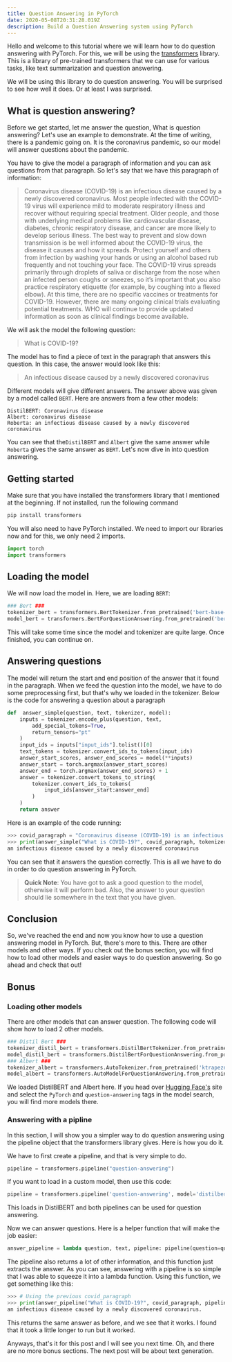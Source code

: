 ```yaml
---
title: Question Answering in PyTorch
date: 2020-05-08T20:31:28.019Z
description: Build a Question Answering system using PyTorch
---
```

Hello and welcome to this tutorial where we will learn how to do question answering with PyTorch. For this, we will be using the [transformers](http://transformer.huggingface.co/) library. This is a library of pre-trained transformers that we can use for various tasks, like text summarization and question answering.

We will be using this library to do question answering. You will be surprised to see how well it does. Or at least I was surprised.

## What is question answering?

Before we get started, let me answer the question, What is question answering? Let's use an example to demonstrate. At the time of writing, there is a pandemic going on. It is the coronavirus pandemic, so our model will answer questions about the pandemic.

You have to give the model a paragraph of information and you can ask questions from that paragraph. So let's say that we have this paragraph of information:

> Coronavirus disease (COVID-19) is an infectious disease caused by a newly discovered coronavirus. Most people infected with the COVID-19 virus will experience mild to moderate respiratory illness and recover without requiring special treatment. Older people, and those with underlying medical problems like cardiovascular disease, diabetes, chronic respiratory disease, and cancer are more likely to develop serious illness. The best way to prevent and slow down transmission is be well informed about the COVID-19 virus, the disease it causes and how it spreads. Protect yourself and others from infection by washing your hands or using an alcohol based rub frequently and not touching your face. The COVID-19 virus spreads primarily through droplets of saliva or discharge from the nose when an infected person coughs or sneezes, so it’s important that you also practice respiratory etiquette (for example, by coughing into a flexed elbow). At this time, there are no specific vaccines or treatments for COVID-19. However, there are many ongoing clinical trials evaluating potential treatments. WHO will continue to provide updated information as soon as clinical findings become available.

We will ask the model the following question:

> What is COVID-19?

The model has to find a piece of text in the paragraph that answers this question. In this case, the answer would look like this:

> An infectious disease caused by a newly discovered coronavirus

Different models will give different answers. The answer above was given by a model called `BERT`. Here are answers from a few other models:

```
DistilBERT: Coronavirus disease 
Albert: coronavirus disease 
Roberta: an infectious disease caused by a newly discovered coronavirus
```

You can see that the`DistilBERT` and `Albert` give the same answer while `Roberta` gives the same answer as `BERT`.  Let's now dive in into question answering.

## Getting started

Make sure that you have installed the transformers library that I mentioned at the beginning. If not installed, run the following command

```sh
pip install transformers
```

You will also need to have PyTorch installed. We need to import our libraries now and for this, we only need 2 imports.

```python
import torch
import transformers
```

## Loading the model

We will now load the model in. Here, we are loading `BERT`:

```python
### Bert ###
tokenizer_bert = transformers.BertTokenizer.from_pretrained('bert-base-uncased')
model_bert = transformers.BertForQuestionAnswering.from_pretrained('bert-large-uncased-whole-word-masking-finetuned-squad')
```

This will take some time since the model and tokenizer are quite large. Once finished, you can continue on.

## Answering questions

The model will return the start and end position of the answer that it found in the paragraph. When we feed the question into the model, we have to do some preprocessing first, but that's why we loaded in the tokenizer. Below is the code for answering a question about a paragraph

```python
def  answer_simple(question, text, tokenizer, model):
	inputs = tokenizer.encode_plus(question, text, 
		add_special_tokens=True, 
		return_tensors="pt"
	)
	input_ids = inputs["input_ids"].tolist()[0]
	text_tokens = tokenizer.convert_ids_to_tokens(input_ids)
	answer_start_scores, answer_end_scores = model(**inputs)
	answer_start = torch.argmax(answer_start_scores)
	answer_end = torch.argmax(answer_end_scores) + 1
	answer = tokenizer.convert_tokens_to_string(
		tokenizer.convert_ids_to_tokens(
			input_ids[answer_start:answer_end]
		)
	)
	return answer
```

Here is an example of the code running:

```python
>>> covid_paragraph = "Coronavirus disease (COVID-19) is an infectious disease caused by a newly discovered coronavirus. Most people infected with the COVID-19 virus will experience mild to moderate respiratory illness and recover without requiring special treatment. Older people, and those with underlying medical problems like cardiovascular disease, diabetes, chronic respiratory disease, and cancer are more likely to develop serious illness. The best way to prevent and slow down transmission is be well informed about the COVID-19 virus, the disease it causes and how it spreads. Protect yourself and others from infection by washing your hands or using an alcohol based rub frequently and not touching your face. The COVID-19 virus spreads primarily through droplets of saliva or discharge from the nose when an infected person coughs or sneezes, so it’s important that you also practice respiratory etiquette (for example, by coughing into a flexed elbow). At this time, there are no specific vaccines or treatments for COVID-19. However, there are many ongoing clinical trials evaluating potential treatments. WHO will continue to provide updated information as soon as clinical findings become available."
>>> print(answer_simple("What is COVID-19?", covid_paragraph, tokenizer_bert, model_bert))
an infectious disease caused by a newly discovered coronavirus
```

You can see that it answers the question correctly. This is all we have to do in order to do question answering in PyTorch.

> **Quick Note**: You have got to ask a good question to the model, otherwise it will perform bad. Also, the answer to your question should lie somewhere in the text that you have given.

## Conclusion

So, we've reached the end and now you know how to use a question answering model in PyTorch. But, there's more to this. There are other models and other ways. If you check out the bonus section, you will find how to load other models and easier ways to do question answering. So go ahead and check that out!

## Bonus

### Loading other models

There are other models that can answer question. The following code will show how to load 2 other models.

```python
### Distil Bert ###
tokenizer_distil_bert = transformers.DistilBertTokenizer.from_pretrained('distilbert-base-cased')
model_distil_bert = transformers.DistilBertForQuestionAnswering.from_pretrained('distilbert-base-cased-distilled-squad')
### Albert ###
tokenizer_albert = transformers.AutoTokenizer.from_pretrained('ktrapeznikov/albert-xlarge-v2-squad-v2')
model_albert = transformers.AutoModelForQuestionAnswering.from_pretrained('ktrapeznikov/albert-xlarge-v2-squad-v2')
```

We loaded DistilBERT and Albert here. If you head over [Hugging Face's](https://huggingface.co/) site and select the `PyTorch` and `question-answering` tags in the model search, you will find more models there.

### Answering with a pipline

In this section, I will show you a simpler way to do question answering using the pipeline object that the transformers library gives. Here is how you do it.

We have to first create a pipeline,  and that is very simple to do.

```python
pipeline = transformers.pipeline("question-answering")
```

If you want to load in a custom model, then use this code:

```python
pipeline = transformers.pipeline('question-answering', model='distilbert-base-uncased-distilled-squad', tokenizer='bert-base-uncased')
```

This loads in DistilBERT and both pipelines can be used for question answering.

Now we can answer questions. Here is a helper function that will make the job easier:

```python
answer_pipeline = lambda question, text, pipeline: pipeline(question=question, context=text)["answer"]
```

The pipeline also returns a lot of other information, and this function just extracts the answer. As you can see, answering with a pipeline is so simple that I was able to squeeze it into a lambda function. Using this function, we get something like this:

```python
>>> # Using the previous covid_paragraph
>>> print(answer_pipeline("What is COVID-19?", covid_paragraph, pipeline))
an infectious disease caused by a newly discovered coronavirus.
```

This returns the same answer as before, and we see that it works. I found that it took a little longer to run but it worked.

Anyways, that's it for this post and I will see you next time. Oh, and there are no more bonus sections. The next post will be about text generation.

